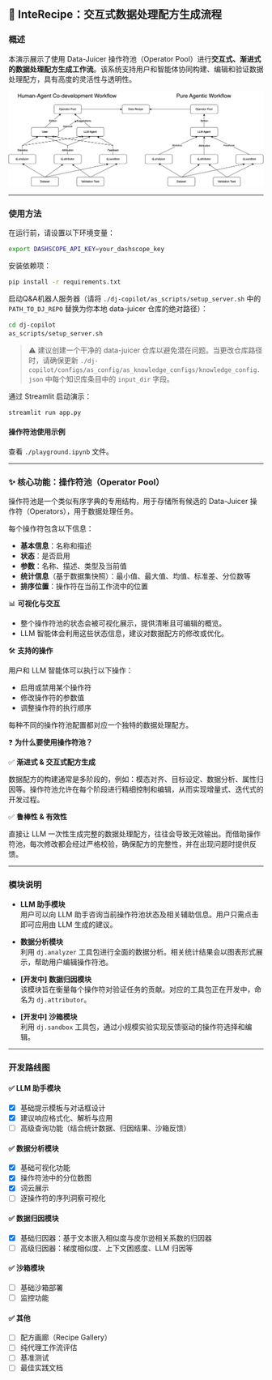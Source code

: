## 🔧 InteRecipe：交互式数据处理配方生成流程

### 概述

本演示展示了使用 Data-Juicer 操作符池（Operator Pool）进行**交互式、渐进式的数据处理配方生成工作流**。该系统支持用户和智能体协同构建、编辑和验证数据处理配方，具有高度的灵活性与透明性。

<img title="框架图" alt="InteRecipe 系统架构图" src="./asset/framework.png">

---

### 使用方法

在运行前，请设置以下环境变量：

```bash
export DASHSCOPE_API_KEY=your_dashscope_key
```

安装依赖项：

```bash
pip install -r requirements.txt
```

启动Q&A机器人服务器（请将 `./dj-copilot/as_scripts/setup_server.sh` 中的 `PATH_TO_DJ_REPO` 替换为你本地 data-juicer 仓库的绝对路径）：

```bash
cd dj-copilot
as_scripts/setup_server.sh
```

> ⚠️ 建议创建一个干净的 data-juicer 仓库以避免潜在问题。当更改仓库路径时，请确保更新 `./dj-copilot/configs/as_config/as_knowledge_configs/knowledge_config.json` 中每个知识库条目中的 `input_dir` 字段。

通过 Streamlit 启动演示：

```bash
streamlit run app.py
```

#### 操作符池使用示例

查看 `./playground.ipynb` 文件。

---

### ✨ 核心功能：操作符池（Operator Pool）

操作符池是一个类似有序字典的专用结构，用于存储所有候选的 Data-Juicer 操作符（Operators），用于数据处理任务。

每个操作符包含以下信息：
- **基本信息**：名称和描述
- **状态**：是否启用
- **参数**：名称、描述、类型及当前值
- **统计信息**（基于数据集快照）：最小值、最大值、均值、标准差、分位数等
- **排序位置**：操作符在当前工作流中的位置

📊 **可视化与交互**
- 整个操作符池的状态会被可视化展示，提供清晰且可编辑的概览。
- LLM 智能体会利用这些状态信息，建议对数据配方的修改或优化。

🛠️ **支持的操作**

用户和 LLM 智能体可以执行以下操作：
- 启用或禁用某个操作符
- 修改操作符的参数值
- 调整操作符的执行顺序

每种不同的操作符池配置都对应一个独特的数据处理配方。

❓ **为什么要使用操作符池？**

✅ **渐进式 & 交互式配方生成**

数据配方的构建通常是多阶段的，例如：模态对齐、目标设定、数据分析、属性归因等。操作符池允许在每个阶段进行精细控制和编辑，从而实现增量式、迭代式的开发过程。

✅ **鲁棒性 & 有效性**

直接让 LLM 一次性生成完整的数据处理配方，往往会导致无效输出。而借助操作符池，每次修改都会经过严格校验，确保配方的完整性，并在出现问题时提供反馈。

---

### 模块说明

- **LLM 助手模块**  
  用户可以向 LLM 助手咨询当前操作符池状态及相关辅助信息。用户只需点击即可应用由 LLM 生成的建议。

- **数据分析模块**  
  利用 `dj.analyzer` 工具包进行全面的数据分析。相关统计结果会以图表形式展示，帮助用户编辑操作符池。

- **[开发中] 数据归因模块**  
  该模块旨在衡量每个操作符对验证任务的贡献。对应的工具包正在开发中，命名为 `dj.attributor`。

- **[开发中] 沙箱模块**  
  利用 `dj.sandbox` 工具包，通过小规模实验实现反馈驱动的操作符选择和编辑。

---

### 开发路线图

#### ✅ LLM 助手模块
- [x] 基础提示模板与对话框设计
- [x] 建议响应格式化、解析与应用
- [ ] 高级查询功能（结合统计数据、归因结果、沙箱反馈）

#### ✅ 数据分析模块
- [x] 基础可视化功能
- [x] 操作符池中的分位数图
- [x] 词云展示
- [ ] 逐操作符的序列洞察可视化

#### ✅ 数据归因模块
- [x] 基础归因器：基于文本嵌入相似度与皮尔逊相关系数的归因器
- [ ] 高级归因器：梯度相似度、上下文困惑度、LLM 归因等

#### ✅ 沙箱模块
- [ ] 基础沙箱部署
- [ ] 监控功能

#### ✅ 其他
- [ ] 配方画廊（Recipe Gallery）
- [ ] 纯代理工作流评估
- [ ] 基准测试
- [ ] 最佳实践文档
